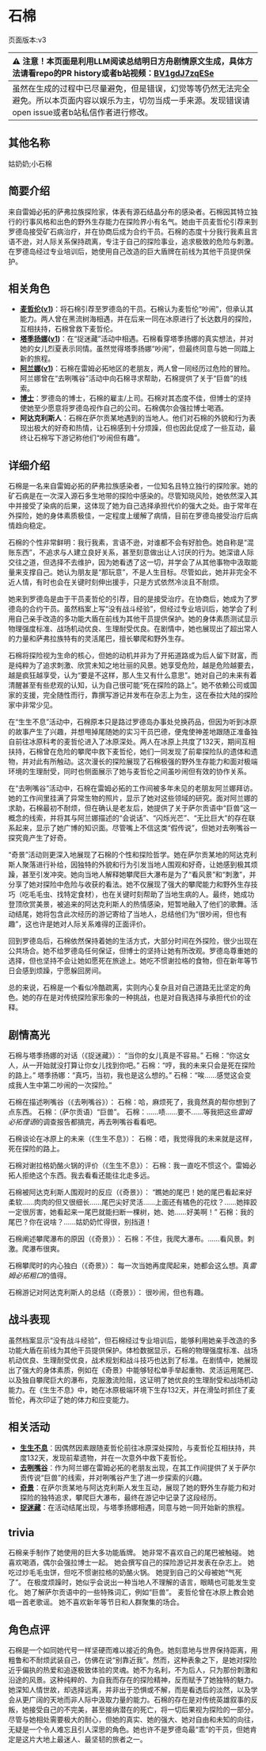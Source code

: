 # 石棉
页面版本:v3
 

| :warning: 注意！本页面是利用LLM阅读总结明日方舟剧情原文生成，具体方法请看repo的PR history或者b站视频：[BV1gdJ7zqESe](https://www.bilibili.com/video/BV1gdJ7zqESe/)         |
|:----------------------------|
| 虽然在生成的过程中已尽量避免，但是错误，幻觉等等仍然无法完全避免。所以本页面内容以娱乐为主，切勿当成一手来源。发现错误请open issue或者b站私信作者进行修改。|



## 其他名称
姑奶奶;小石棉
## 简要介绍
来自雷姆必拓的萨弗拉族探险家，体表有源石结晶分布的感染者。石棉因其特立独行的行事风格和出色的野外生存能力在探险界小有名气。她由干员麦哲伦引荐来到罗德岛接受矿石病治疗，并在协商后成为合约干员。石棉的态度十分我行我素且言语不逊，对人际关系保持疏离，专注于自己的探险事业，追求极致的危险与刺激。在罗德岛经过专业培训后，她使用自己改造的巨大盾牌在前线为其他干员提供保护。
## 相关角色
-   **[麦哲伦](char_248_mgllan.md)([v1](../chars/char_248_mgllan.md))**：将石棉引荐至罗德岛的干员。石棉认为麦哲伦“吵闹”，但承认其能力。两人曾在黑流树海相遇，并在后来一同在冰原进行了长达数月的探险，互相扶持，石棉曾救下麦哲伦。
-   **[塔季扬娜](extended_char_ta_ji_yang_na.md)([v1](../chars/extended_char_ta_ji_yang_na.md))**：在“捉迷藏”活动中相遇。石棉看穿塔季扬娜的真实想法，并对她的女儿烈夏表示同情。虽然觉得塔季扬娜“吵闹”，但最终同意与她一同踏上新的旅程。
-   **[阿兰娜](char_4178_alanna.md)([v1](../chars/char_4178_alanna.md))**：石棉在雷姆必拓地区的老朋友，两人曾一同经历过危险的冒险。阿兰娜曾在“去咧嘴谷”活动中向石棉寻求帮助，石棉提供了关于“巨兽”的线索。
-   **[博士](extended_char_bo_shi.md)**：罗德岛的博士，石棉的雇主/上司。石棉对其态度不佳，但博士的坚持使她至少愿意将罗德岛视作自己的公司。石棉偶尔会强拉博士喝酒。
-   **阿达克利斯人**：石棉在萨尔贡某地遇到的当地人。他们对石棉的外貌和行为表现出极大的好奇和热情，让石棉感到十分烦躁，但也因此促成了一些互动，最终让石棉写下游记称他们“吵闹但有趣”。
## 详细介绍
石棉是一名来自雷姆必拓的萨弗拉族感染者，一位知名且特立独行的探险家。她的矿石病是在一次深入源石多生地带的探险中感染的。尽管知晓风险，她依然深入其中并接受了染病的后果，这体现了她为自己选择承担代价的强大之处。由于常年在外探险，她的身体素质极佳，一定程度上缓解了病情，目前在罗德岛接受治疗后病情趋向稳定。

石棉的个性非常鲜明：我行我素，言语不逊，对谁都不会有好脸色。她自称是“混账东西”，不追求与人建立良好关系，甚至刻意做出让人讨厌的行为。她深谙人际交往之道，但选择不去维护，因为她看透了这一切，并学会了从其他事物中汲取能量来支撑自己。她认为朋友是“那玩意”，不是人生目标。尽管如此，她并非完全不近人情，有时也会在关键时刻伸出援手，只是方式依然冷淡且不耐烦。

她来到罗德岛是由于干员麦哲伦的引荐，目的是接受治疗。在协商后，她成为了罗德岛的合约干员。虽然档案上写“没有战斗经验”，但经过专业培训后，她学会了利用自己亲手改造的多功能大盾在前线为其他干员提供保护。她的身体素质测试显示物理强度标准、战场机动优良、生理耐受优良。在剧情中，她也展现出了超出常人的力量和萨弗拉族特有的灵活尾巴，擅长攀爬和野外生存。

石棉将探险视为生命的核心，但她的动机并非为了开拓道路或为后人留下财富，而是纯粹为了追求刺激、欣赏未知之地壮丽的风景。她享受危险，越是危险越要去，越是疯狂越享受，认为“要是不这样，那人生又有什么意思”。她对自己的未来有着清醒甚至有些悲观的认知，认为自己很可能“死在探险的路上”。她不依赖公司或国家的支援，完全随性而行，靠撰写游记并发布在杂志上为生，这在泰拉大陆的探险家中非常少见。

在“生生不息”活动中，石棉原本只是路过罗德岛办事处兑换药品，但因为听到冰原的故事产生了兴趣，并想甩掉尾随她的实习干员巴德，便鬼使神差地跟随正准备独自前往冰原科考的麦哲伦进入了冰原深处。两人在冰原上共度了132天，期间互相扶持，石棉曾在危险的攀爬中救下麦哲伦，她们一同发现了前辈探险队的遗体和遗物，并对此有所触动。这次漫长的探险展现了石棉极强的野外生存能力和面对极端环境的生理耐受，同时也侧面展示了她与麦哲伦之间虽吵闹但有效的协作关系。

在“去咧嘴谷”活动中，石棉在雷姆必拓的工作间被多年未见的老朋友阿兰娜拜访。她的工作间里挂满了异常生物的照片，显示了她对这些领域的研究。面对阿兰娜的求助，石棉最初不耐烦，但在确认是老友后，她提供了关于萨尔贡语中“巨兽”这一概念的线索，并将其与阿兰娜描述的“会说话”、“闪烁光芒”、“无比巨大”的存在联系起来，显示了她广博的知识面。尽管嘴上不信这类“假传说”，但她对去咧嘴谷一探究竟产生了好奇。

“奇景”活动则更深入地展现了石棉的个性和探险哲学。她在萨尔贡某地的阿达克利斯人聚落进行补给，因独特的外貌和行为引发当地人围观和好奇，让她感到极其烦躁，甚至引发冲突。她向当地人解释她攀爬巨大瀑布是为了“看风景”和“刺激”，并分享了她对探险中危险与收获的看法。她不仅展现了强大的攀爬能力和野外生存技巧（吃毛毛虫、找特定食材），也在关键时刻帮助了当地生病的人。最终，她成功登顶欣赏美景，被追来的阿达克利斯人的热情感染，短暂地融入了他们的歌舞。活动结尾，她将包含此次经历的游记寄给了当地人，总结他们为“很吵闹，但也有趣”，这也许是她对人际关系难得的正面评价。

回到罗德岛后，石棉依然保持着她的生活方式，大部分时间在外探险，很少出现在公共场合。她不给罗德岛任何保证，但博士的坚持让她有所改观。罗德岛尊重她的选择，但也坚持不会让她如愿死在旅途上。她吃不惯谢拉格的食物，但在新年等节日会感到烦躁，宁愿躲回房间。

总的来说，石棉是一个看似冷酷疏离，实则内心复杂且对自己道路无比坚定的角色。她的存在是对传统探险家形象的一种挑战，也是对自我选择与承担代价的诠释。
## 剧情高光
石棉与塔季扬娜的对话（《捉迷藏》）：
“当你的女儿真是不容易。”
石棉：“你这女人，从一开始就没打算让你女儿找到你吧。”
石棉：“哼，我的未来只会是死在探险的路上。”
塔季扬娜：“真巧，当初，我也是这么想的。”
石棉：“唉......感觉这会变成我人生中第二吵闹的一次探险。”

石棉在描述咧嘴谷（《去咧嘴谷》）：
石棉：哈，麻烦死了，我竟然真的帮你想到了点东西。
石棉：（萨尔贡语）“巨兽”。
石棉：......啧......要不......等我把这些*雷姆必拓俚语*的调查报告都搞完，再去咧嘴谷看看吧。

石棉谈论在冰原上的未来（《生生不息》）：
石棉：唔，我觉得我的未来就是这样，死在探险的路上。

石棉对谢拉格奶酪火锅的评价（《生生不息》）：
石棉：我一直吃不惯这个。雷姆必拓人拒绝这个东西。我去看看还能往北走多远。

石棉被阿达克利斯人围观时的反应（《奇景》）：
“瞧她的尾巴！她的尾巴看起来好柔软......肉肉的但又很细长......尾巴尖好灵活......上面还有橘色的花纹？......她摔跤一定很厉害，她看起来一尾巴就能扫断一棵树，她、她......好美啊！”
石棉：我的尾巴？你在说啥？......姑奶奶忙得很，别挡道！

石棉阐述攀爬瀑布的原因（《奇景》）：
石棉：不住，我爬大瀑布。......看风景。刺激。爬瀑布很爽。

石棉攀爬时的内心独白（《奇景》）：
每一次当她再度爬起来，她都会这么想。真*雷姆必拓粗口*的值得。

石棉游记对阿达克利斯人的总结（《奇景》）：
很吵闹，但也有趣。
## 战斗表现
虽然档案显示“没有战斗经验”，但石棉经过专业培训后，能够利用她亲手改造的多功能大盾在前线为其他干员提供保护。体检数据显示，石棉的物理强度标准、战场机动优良、生理耐受优良，战术规划和战斗技巧也达到了标准。在剧情中，她展现出了强大的身体素质，例如在《奇景》中能够轻松单手举起重物、灵活运用尾巴、以及独自攀爬巨大的瀑布，克服激流险阻，这证明了她优良的生理耐受和战场机动能力。在《生生不息》中，她在冰原极端环境下生存132天，并在滑坠时抓住了麦哲伦，再次印证了她的体力和应变能力。
## 相关活动
-   **[生生不息](../stories/story_mgllan_set_1.md)**：因偶然因素跟随麦哲伦前往冰原深处探险，与麦哲伦互相扶持，共度132天，发现前辈遗物，并在一次意外中救下麦哲伦。
-   **[去咧嘴谷](../stories/act16mini.md)**：作为阿兰娜在雷姆必拓的老朋友出现，在其工作间提供了关于萨尔贡传说“巨兽”的线索，并对咧嘴谷产生了进一步探索的兴趣。
-   **[奇景](../stories/story_asbest_set_1.md)**：在萨尔贡某地与阿达克利斯人发生互动，展现了她的野外生存能力和对探险的独特追求，攀爬巨大瀑布，最终在游记中记录了这段经历。
-   **[捉迷藏](../stories/story_leto_set_1.md)**：在活动结尾出现，与塔季扬娜相遇，同意与她一同开始新的旅程。
## trivia
石棉亲手制作了她使用的巨大多功能盾牌。
她非常不喜欢自己的尾巴被触碰。
她喜欢喝酒，偶尔会强拉博士一起。
她会撰写自己的探险游记并发表在杂志上。
她吃过炒毛毛虫饼，但吃不惯谢拉格的奶酪火锅。
她提到自己的父母被她“气死了”。
在极度烦躁时，她似乎会说出一种当地人不理解的语言，眼睛也可能发生变化。
她了解萨尔贡语中的一些特殊词汇，例如“巨兽”。
麦哲伦曾在冰原上教会她唱一首老歌谣。
她不喜欢新年等节日和人群聚集的场合。
## 角色点评
石棉是一个如同她代号一样坚硬而难以接近的角色。她刻意地与世界保持距离，用粗鲁和不耐烦武装自己，仿佛在说“别靠近我”。然而，这种表象之下，是她对探险近乎偏执的热爱和追逐极致体验的灵魂。她不为名利，不为后人，只为那份刺激和沿途的风景。这种纯粹的、为自我而存在的探险精神，反而赋予了她独特的魅力。她深知人情世故，却选择远离，并非出于恐惧或不解，而是看透后的淡然，以及学会从更广阔的天地而非人际中汲取力量的能力。石棉的存在是对传统英雄叙事的反叛，她接受自己的不完美，甚至接纳潜在的死亡，将一切后果视为探险的一部分。尽管与她相处需要极大的耐心，但她的真实、她的强大、她对自由和未知的向往，无疑是一个令人难忘且引人深思的角色。她也许不是罗德岛最“乖”的干员，但她肯定是这片大地上最迷人、最坚韧的旅者之一。